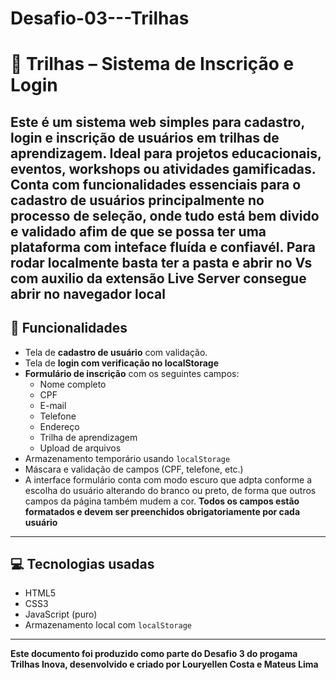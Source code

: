 # Desafio-03---Trilhas
# 🌱 Trilhas – Sistema de Inscrição e Login

Este é um sistema web simples para **cadastro, login e inscrição de usuários em trilhas de aprendizagem**. Ideal para projetos educacionais, eventos, workshops ou atividades gamificadas. Conta com funcionalidades essenciais para o cadastro de usuários principalmente no processo de seleção, onde tudo está bem divido e validado afim de que se possa ter uma plataforma com inteface fluída e confiavél.
**Para rodar localmente basta ter a pasta e abrir no Vs com auxilio da extensão Live Server consegue abrir no navegador local** 
---

## 🧩 Funcionalidades

- Tela de **cadastro de usuário** com validação.
- Tela de **login com verificação no localStorage**
- **Formulário de inscrição** com os seguintes campos:
  - Nome completo
  - CPF
  - E-mail
  - Telefone
  - Endereço
  - Trilha de aprendizagem
  - Upload de arquivos
- Armazenamento temporário usando `localStorage`
- Máscara e validação de campos (CPF, telefone, etc.)
- A interface formulário conta com modo escuro que adpta conforme a escolha do usuário alterando do branco ou preto, de forma que outros campos da página também mudem a cor. 
**Todos os campos estão formatados e devem ser preenchidos obrigatoriamente por cada usuário**

---

## 💻 Tecnologias usadas

- HTML5
- CSS3
- JavaScript (puro)
- Armazenamento local com `localStorage`

---

**Este documento foi produzido como parte do Desafio 3 do progama Trilhas Inova, desenvolvido e criado por Louryellen Costa e Mateus Lima**
